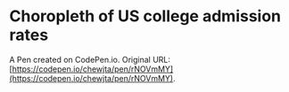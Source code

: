# Choropleth of US college admission rates

A Pen created on CodePen.io. Original URL: [https://codepen.io/chewjta/pen/rNOVmMY](https://codepen.io/chewjta/pen/rNOVmMY).


